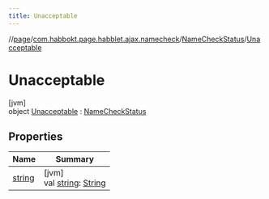 ```yaml
---
title: Unacceptable
---
```

//[page](../../../../index.html)/[com.habbokt.page.habblet.ajax.namecheck](../../index.html)/[NameCheckStatus](../index.html)/[Unacceptable](index.html)



# Unacceptable



[jvm]\
object [Unacceptable](index.html) : [NameCheckStatus](../index.html)



## Properties


| Name | Summary |
|---|---|
| [string](../string.html) | [jvm]<br>val [string](../string.html): [String](https://kotlinlang.org/api/latest/jvm/stdlib/kotlin/-string/index.html) |

